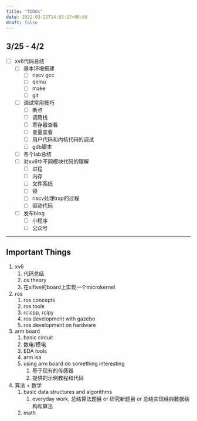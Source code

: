 ```yaml
---
title: "TODOs"
date: 2022-03-22T14:03:17+08:00
draft: false
---
```


## 3/25 - 4/2

- [ ] xv6代码总结
  - [ ] 基本环境搭建
    - [ ] riscv gcc
    - [ ] qemu
    - [ ] make
    - [ ] git
  - [ ] 调试常用技巧
    - [ ] 断点
    - [ ] 调用栈
    - [ ] 寄存器查看
    - [ ] 变量查看
    - [ ] 用户代码和内核代码的调试
    - [ ] gdb脚本
  - [ ] 各个lab总结
  - [ ] 对xv6中不同模块代码的理解
    - [ ] 进程
    - [ ] 内存
    - [ ] 文件系统
    - [ ] 锁
    - [ ] riscv处理trap的过程
    - [ ] 驱动代码
  - [ ] 发布blog
    - [ ] 小程序
    - [ ] 公众号

---

## Important Things

1. xv6
   1. 代码总结
   2. os theory
   3. 在sifive的board上实现一个microkernel
2. ros
   1. ros concepts
   2. ros tools
   3. rclcpp, rclpy
   4. ros development with gazebo
   5. ros development on hardware
3. arm board
   1. basic circuit
   2. 数电/模电
   3. EDA tools
   4. arm isa
   5. using arm board do something interesting
      1. 基于现有的传感器
      2. 提供的示例教程和代码
4. 算法 + 数学
   1. basic data structures and algorithms
      1. everyday work, 总结算法题目 or 研究新题目 or 总结实现经典数据结构和算法
   2. math
